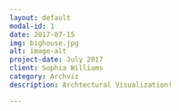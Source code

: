 ```yaml
---
layout: default
modal-id: 1
date: 2017-07-15
img: bighouse.jpg
alt: image-alt
project-date: July 2017
client: Sophia Williams
category: Archviz
description: Archtectural Visualization!

---
```

